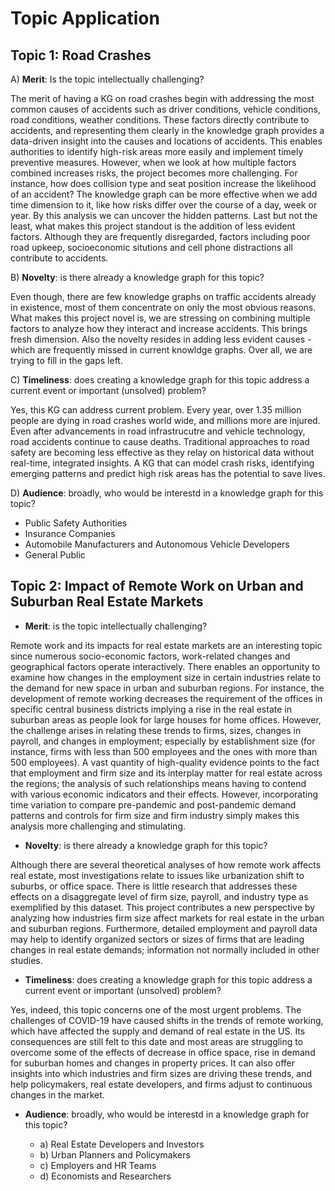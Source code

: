 # Topic Application

## Topic 1: Road Crashes

A) **Merit**: Is the topic intellectually challenging?

The merit of having a KG on road crashes begin with addressing the most common causes of accidents such as driver conditions, vehicle conditions, road conditions, weather conditions. These factors directly contribute to accidents, and representing them clearly in the knowledge graph provides a data-driven insight into the causes and locations of accidents. This enables authorities to identify high-risk areas more easily and implement timely preventive measures.
However, when we look at how multiple factors combined increases risks, the project becomes more challenging. For instance, how does collision type and seat position increase the likelihood of an accident? The knowledge graph can be more effective when we add time dimension to it, like how risks differ over the course of a day, week or year. By this analysis we can uncover the hidden patterns.
Last but not the least, what makes this project standout is the addition of less evident factors. Although they are frequently disregarded, factors including poor road upkeep, socioeconomic situtions and cell phone distractions all contribute to accidents.

B) **Novelty**: is there already a knowledge graph for this topic?

Even though, there are few knowledge graphs on traffic accidents already in existence, most of them concentrate on only the most obvious reasons. What makes this project novel is, we are stressing on combining multiple factors to analyze how they interact and increase accidents. This brings fresh dimension. Also the novelty resides in adding less evident causes - which are frequently missed in current knowldge graphs. Over all, we are trying to fill in the gaps left.

C) **Timeliness**: does creating a knowledge graph for this topic address a current event or important (unsolved) problem?

Yes, this KG can address current problem. Every year, over 1.35 million people are dying in road crashes world wide, and millions more are injured. Even after advancements in road infrastrucutre and vehicle technology, road accidents continue to cause deaths. Traditional approaches to road safety are becoming less effective as they relay on historical data without real-time, integrated insights. A KG that can model crash risks, identifying emerging patterns and predict high risk areas has the potential to save lives.

D) **Audience**: broadly, who would be interestd in a knowledge graph for this topic?

- Public Safety Authorities
- Insurance Companies
- Automobile Manufacturers and Autonomous Vehicle Developers
- General Public

## Topic 2: Impact of Remote Work on Urban and Suburban Real Estate Markets

- **Merit**: is the topic intellectually challenging?

Remote work and its impacts for real estate markets are an interesting topic since numerous socio-economic factors, work-related changes and geographical factors operate interactively. There enables an opportunity to examine how changes in the employment size in certain industries relate to the demand for new space in urban and suburban regions. For instance, the development of remote working decreases the requirement of the offices in specific central business districts implying a rise in the real estate in suburban areas as people look for large houses for home offices. However, the challenge arises in relating these trends to firms, sizes, changes in payroll, and changes in employment; especially by establishment size (for instance, firms with less than 500 employees and the ones with more than 500 employees). A vast quantity of high-quality evidence points to the fact that employment and firm size and its interplay matter for real estate across the regions; the analysis of such relationships means having to contend with various economic indicators and their effects. However, incorporating time variation to compare pre-pandemic and post-pandemic demand patterns and controls for firm size and firm industry simply makes this analysis more challenging and stimulating.

- **Novelty**: is there already a knowledge graph for this topic?

Although there are several theoretical analyses of how remote work affects real estate, most investigations relate to issues like urbanization shift to suburbs, or office space. There is little research that addresses these effects on a disaggregate level of firm size, payroll, and industry type as exemplified by this dataset. This project contributes a new perspective by analyzing how industries firm size affect markets for real estate in the urban and suburban regions. Furthermore, detailed employment and payroll data may help to identify organized sectors or sizes of firms that are leading changes in real estate demands; information not normally included in other studies.

- **Timeliness**: does creating a knowledge graph for this topic address a current event or important (unsolved) problem?

Yes, indeed, this topic concerns one of the most urgent problems. The challenges of COVID-19 have caused shifts in the trends of remote working, which have affected the supply and demand of real estate in the US. Its consequences are still felt to this date and most areas are struggling to overcome some of the effects of decrease in office space, rise in demand for suburban homes and changes in property prices. It can also offer insights into which industries and firm sizes are driving these trends, and help policymakers, real estate developers, and firms adjust to continuous changes in the market.

- **Audience**: broadly, who would be interestd in a knowledge graph for this topic?

  - a) Real Estate Developers and Investors
  - b) Urban Planners and Policymakers
  - c) Employers and HR Teams
  - d) Economists and Researchers
